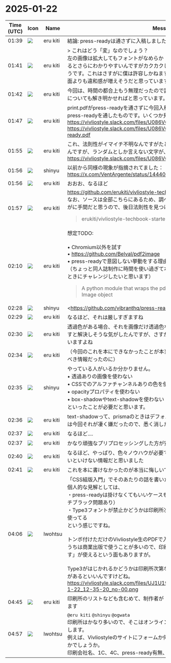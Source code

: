 # 2025-01-22

|Time (UTC)|Icon|Name|Message|
|---|---|---|---|
|01:39|![](https://avatars.slack-edge.com/2025-01-02/8239753544307_0a2ed044106a764896d3_72.jpg)|eru kiti|結論: press-readyは通さずに入稿しました|
|01:41|![](https://avatars.slack-edge.com/2025-01-02/8239753544307_0a2ed044106a764896d3_72.jpg)|eru kiti|>  これはどう「変」なのでしょう？<br>左の画像は拡大してもフォントがなめらか（ベクターフォント）ですが、右は拡大するとさらにわかりやすいんですがカクカクしています。往年のラスターフォントのようです。これはさすがに僕は許容しかねます．解像度の高い印刷機での印刷だと、画面よりも違和感が増えそうだと思っています|
|01:42|![](https://avatars.slack-edge.com/2025-01-02/8239753544307_0a2ed044106a764896d3_72.jpg)|eru kiti|今回は、時間の都合上もう無理だったので諦めましたが、時間があるときに、この謎についても解き明かせればと思っています。|
|01:47|![](https://avatars.slack-edge.com/2025-01-02/8239753544307_0a2ed044106a764896d3_72.jpg)|eru kiti|print.pdfがpress-readyを通さずに今回入稿したもので、press-ready.pdfがpress-readyを通したものです。いくつか見ると、同じ現象が見つかるはずです<br>https://vivliostyle.slack.com/files/U086V6KMYCE/F0899271LH5/print.pdf<br>https://vivliostyle.slack.com/files/U086V6KMYCE/F089PHQGQ58/press-ready.pdf|
|01:55|![](https://avatars.slack-edge.com/2025-01-02/8239753544307_0a2ed044106a764896d3_72.jpg)|eru kiti|これ、法則性がイマイチ不明なんですがたとえば17ページをみていただくとわかるんですが、ランダムとしか言えない文字が、この「変な現象」に該当しています<br>https://vivliostyle.slack.com/files/U086V6KMYCE/F089931QSG7/image.png|
|01:56|![](https://avatars.slack-edge.com/2018-04-27/354445776386_e258f5ed5ba887b08668_72.jpg)|shinyu|以前から同様の現象が指摘されてました：<br><https://x.com/VentArgente/status/1444057081221292032>|
|01:56|![](https://avatars.slack-edge.com/2025-01-02/8239753544307_0a2ed044106a764896d3_72.jpg)|eru kiti|おおお、なるほど|
|01:57|![](https://avatars.slack-edge.com/2025-01-02/8239753544307_0a2ed044106a764896d3_72.jpg)|eru kiti|<https://github.com/erukiti/vivliostyle-techbook-starter><br>なお、ソースは全部こちらにあるため、調べようと思うと調べられるんですが、さすがに手間だと思うので、後日法則性を見つけ出そうかなと思っています<br><blockquote>erukiti/vivliostyle-techbook-starter</blockquote>|
|02:10|![](https://avatars.slack-edge.com/2025-01-02/8239753544307_0a2ed044106a764896d3_72.jpg)|eru kiti|想定TODO:<br><br>• Chromium以外を試す<br>• <https://github.com/Belval/pdf2image><br>• press-readyで意図しない挙動をする理由をさぐる<br>（ちょっと同人誌制作に時間を使い過ぎて本気で色々としんどいので、余裕ができたときにチャレンジしたいと思います）<br><blockquote>A python module that wraps the pdftoppm utility to convert PDF to PIL Image object</blockquote>|
|02:28|![](https://avatars.slack-edge.com/2018-04-27/354445776386_e258f5ed5ba887b08668_72.jpg)|shinyu|<https://github.com/vibranthq/press-ready|press-ready> と Ghostscript の問題だと思います。<br>PDF/X-1a は透過色が不可なので、透過色があるページはラスタライズして透過色なしのイメージに変換しているようです。Macのスクリーンショットだと周りが薄い影付きで透過になっているので、それがあるページで問題が起きます。<br><blockquote>🚀 Make your PDF press-ready PDF/X-1a.</blockquote>|
|02:29|![](https://avatars.slack-edge.com/2025-01-02/8239753544307_0a2ed044106a764896d3_72.jpg)|eru kiti|なるほど、それは厳しすぎますね|
|02:30|![](https://avatars.slack-edge.com/2025-01-02/8239753544307_0a2ed044106a764896d3_72.jpg)|eru kiti|透過色がある場合、それを画像だけ透過色なしに変換するスクリプトを事前にかますと解決しそうな気がしたんですが、さすがにそんな安直な方法は誰かが既に試していますよね|
|02:34|![](https://avatars.slack-edge.com/2025-01-02/8239753544307_0a2ed044106a764896d3_72.jpg)|eru kiti|（今回のこれを本にできなかったことが本当に悔しい。これは利用者が絶対に知るべき情報だったのに）|
|02:35|![](https://avatars.slack-edge.com/2018-04-27/354445776386_e258f5ed5ba887b08668_72.jpg)|shinyu|やっている人がいるか分かりません。<br>• 透過ありの画像を使わない<br>• CSSでのアルファチャンネルありの色を使わない<br>• opacityプロパティを使わない<br>• box-shadowやtext-shadowを使わない<br>といったことが必要だと思います。|
|02:36|![](https://avatars.slack-edge.com/2025-01-02/8239753544307_0a2ed044106a764896d3_72.jpg)|eru kiti|text-shadowって、prismaのときはデフォルトで使われてるような気がします（僕は今回それが凄く嫌だったので、悉く消した覚えがあります）|
|02:37|![](https://avatars.slack-edge.com/2025-01-02/8239753544307_0a2ed044106a764896d3_72.jpg)|eru kiti|なるほど....|
|02:37|![](https://avatars.slack-edge.com/2025-01-02/8239753544307_0a2ed044106a764896d3_72.jpg)|eru kiti|かなり頑強なプリプロセッシングした方が安全ですねそれ|
|02:40|![](https://avatars.slack-edge.com/2025-01-02/8239753544307_0a2ed044106a764896d3_72.jpg)|eru kiti|なるほど、やっぱり、色々ノウハウが必要ですね。それらの話は全利用者が知ってないといけない情報だと思いました|
|02:41|![](https://avatars.slack-edge.com/2025-01-02/8239753544307_0a2ed044106a764896d3_72.jpg)|eru kiti|これを本に書けなかったのが本当に悔しいです|
|04:06|![](https://secure.gravatar.com/avatar/6a1342affe7c337c61db338b633abef3.jpg?s=72&d=https%3A%2F%2Fa.slack-edge.com%2Fdf10d%2Fimg%2Favatars%2Fava_0024-72.png)|lwohtsu|「CSS組版入門」でそのあたりの話を書いたんですが（添付画像）、<br>個人的な見解としては、<br>・press-readyは掛けなくてもいいケースも多い（特に1色刷りなら。4色だとリッチブラック問題あり）<br>・Type3フォントが禁止かどうかは印刷所次第で、私は引っかかった経験はないので使ってる<br>という感じですね。<br><br>トンボ付けただけのVivliostyle生のPDFで入稿したことは何度かあります。<br>うちは商業出版で使うことが多いので、印刷工程で「CMYK変換GCRでお願いします」が使えるという面もありますが。<br><br>Type3がはじかれるかどうかは印刷所次第なので、リスト（特に同人系で使われる）があるといいんですけどね。<br>https://vivliostyle.slack.com/files/UJ1U19SU9/F089HA92KQE/snapcrab_2025-1-22_12-35-20_no-00.png|
|04:45|![](https://avatars.slack-edge.com/2025-01-02/8239753544307_0a2ed044106a764896d3_72.jpg)|eru kiti|印刷所のリストなども含むめて、制作者が「安心できる情報」を載せたいと思っています|
|04:57|![](https://secure.gravatar.com/avatar/6a1342affe7c337c61db338b633abef3.jpg?s=72&d=https%3A%2F%2Fa.slack-edge.com%2Fdf10d%2Fimg%2Favatars%2Fava_0024-72.png)|lwohtsu|`@eru kiti` `@shinyu` `@ogwata`<br>印刷所はかなり多いので、そこはオンラインでまとめる場所があるとよさそうな気がします。<br>例えば、Vivliostyleのサイトにフォームか何かで情報を集められるようにしておくとかでしょうか。<br>印刷会社名、1C、4C、press-ready有無、備考|
